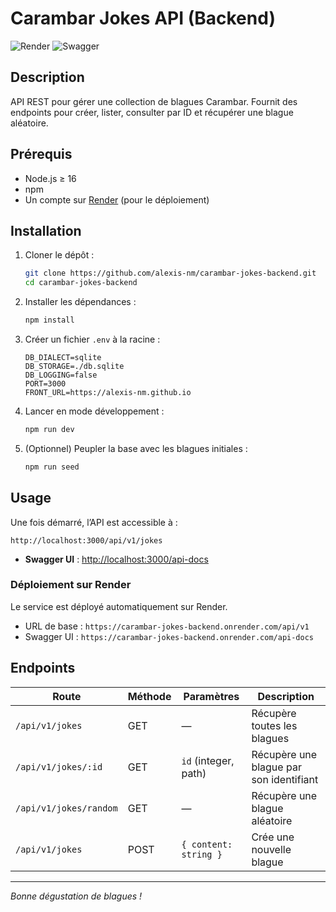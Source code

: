# Carambar Jokes API (Backend)

![Render](https://img.shields.io/badge/deployed%20on-Render-blue) ![Swagger](https://img.shields.io/badge/docs-Swagger-47BCF8)

## Description

API REST pour gérer une collection de blagues Carambar. Fournit des endpoints pour créer, lister, consulter par ID et récupérer une blague aléatoire.

## Prérequis

- Node.js ≥ 16
- npm
- Un compte sur [Render](https://render.com/) (pour le déploiement)

## Installation

1. Cloner le dépôt :
   ```bash
   git clone https://github.com/alexis-nm/carambar-jokes-backend.git
   cd carambar-jokes-backend
   ```
2. Installer les dépendances :
   ```bash
   npm install
   ```
3. Créer un fichier `.env` à la racine :
   ```env
   DB_DIALECT=sqlite
   DB_STORAGE=./db.sqlite
   DB_LOGGING=false
   PORT=3000
   FRONT_URL=https://alexis-nm.github.io
   ```
4. Lancer en mode développement :
   ```bash
   npm run dev
   ```
5. (Optionnel) Peupler la base avec les blagues initiales :
   ```bash
   npm run seed
   ```

## Usage

Une fois démarré, l’API est accessible à :
```
http://localhost:3000/api/v1/jokes
```

- **Swagger UI** : [http://localhost:3000/api-docs](http://localhost:3000/api-docs)

### Déploiement sur Render

Le service est déployé automatiquement sur Render.
- URL de base : `https://carambar-jokes-backend.onrender.com/api/v1`
- Swagger UI : `https://carambar-jokes-backend.onrender.com/api-docs`

## Endpoints

| Route                        | Méthode | Paramètres                | Description                                 |
| ---------------------------- | ------- | ------------------------- | ------------------------------------------- |
| `/api/v1/jokes`              | GET     | —                         | Récupère toutes les blagues                 |
| `/api/v1/jokes/:id`          | GET     | `id` (integer, path)      | Récupère une blague par son identifiant     |
| `/api/v1/jokes/random`       | GET     | —                         | Récupère une blague aléatoire               |
| `/api/v1/jokes`              | POST    | `{ content: string }`     | Crée une nouvelle blague                    |

---

*Bonne dégustation de blagues !*